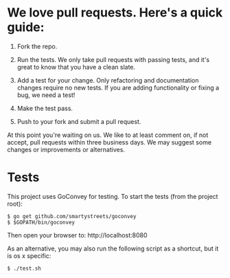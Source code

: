 # We love pull requests. Here's a quick guide:

1. Fork the repo.

2. Run the tests. We only take pull requests with passing tests, and it's great
to know that you have a clean slate.

3. Add a test for your change. Only refactoring and documentation changes
require no new tests. If you are adding functionality or fixing a bug, we need
a test!

4. Make the test pass.

5. Push to your fork and submit a pull request.

At this point you're waiting on us. We like to at least comment on, if not
accept, pull requests within three business days. We may suggest some changes
or improvements or alternatives.

# Tests

This project uses GoConvey for testing. To start the tests (from the project root):

    $ go get github.com/smartystreets/goconvey
    $ $GOPATH/bin/goconvey

Then open your browser to: http://localhost:8080

As an alternative, you may also run the following script as a shortcut, but it is 
os x specific:

    $ ./test.sh

